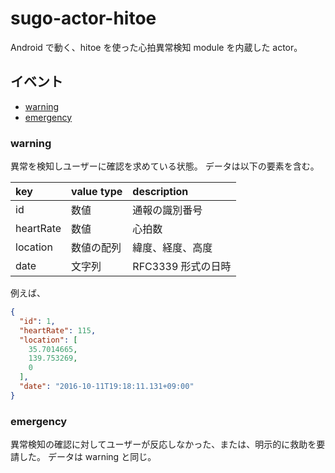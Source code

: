# sugo-actor-hitoe

Android で動く、hitoe を使った心拍異常検知 module を内蔵した actor。


## イベント

+ [warning](#event/warning)
+ [emergency](#event/emergency)


### warning <a id="event/warning">

異常を検知しユーザーに確認を求めている状態。
データは以下の要素を含む。

|key|value type|description|
|:--|:--|:--|
|id|数値|通報の識別番号|
|heartRate|数値|心拍数|
|location|数値の配列|緯度、経度、高度|
|date|文字列|RFC3339 形式の日時|

例えば、

```json
{
  "id": 1,
  "heartRate": 115,
  "location": [
    35.7014665,
    139.753269,
    0
  ],
  "date": "2016-10-11T19:18:11.131+09:00"
}
```


### emergency <a id="event/emergency">

異常検知の確認に対してユーザーが反応しなかった、または、明示的に救助を要請した。
データは warning と同じ。
